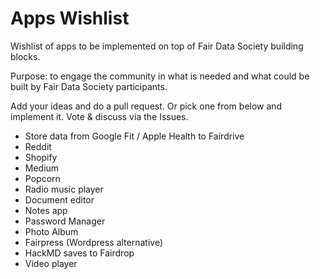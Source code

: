 # Apps Wishlist
Wishlist of apps to be implemented on top of Fair Data Society building blocks.

Purpose: to engage the community in what is needed and what could be built by Fair Data Society participants.

Add your ideas and do a pull request. Or pick one from below and implement it. Vote & discuss via the Issues.

- Store data from Google Fit / Apple Health to Fairdrive
- Reddit
- Shopify
- Medium
- Popcorn
- Radio music player
- Document editor
- Notes app
- Password Manager
- Photo Album
- Fairpress (Wordpress alternative)
- HackMD saves to Fairdrop
- Video player
